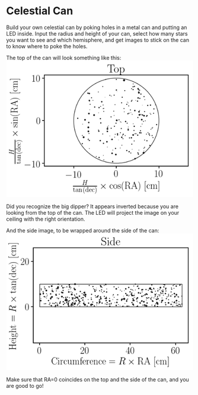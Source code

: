 # Celestial Can

Build your own celestial can by poking holes in a metal can and putting an LED inside.
Input the radius and height of your can, select how many stars you want to see and which hemisphere, and get images to stick on the can to know where to poke the holes.

The top of the can will look something like this:
![](figures/top.png)

Did you recognize the big dipper? It appears inverted because you are looking from the top of the can. The LED will project the image on your ceiling with the right orientation.

And the side image, to be wrapped around the side of the can:
![](figures/side.png)

Make sure that RA=0 coincides on the top and the side of the can, and you are good to go!
